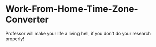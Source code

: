 # Work-From-Home-Time-Zone-Converter
Professor will make your life a living hell, if you don't do your research properly!

